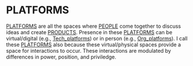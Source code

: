 # PLATFORMS 
 [PLATFORMS](PLATFORMS.md)  are all the spaces where [PEOPLE](PEOPLE.md) come together to discuss ideas and create [PRODUCTS](PRODUCTS.md). Presence in these [PLATFORMS](PLATFORMS.md) can be virtual/digital (e.g., [Tech_platforms](Tech_platforms.md)) or in person (e.g., [Org_platforms](Org_platforms.md)). I call these [PLATFORMS](PLATFORMS.md) also because these virtual/physical spaces provide a space for interactions  to occur. These interactions are modulated by differences in power, position, and priviledge. 

 
